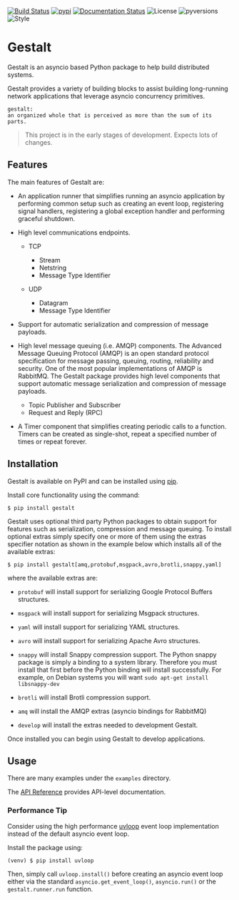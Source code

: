 [![Build Status](https://travis-ci.org/claws/gestalt.svg?branch=master)](https://travis-ci.org/claws/gestalt) [![pypi](https://img.shields.io/pypi/v/gestalt.svg)](https://pypi.python.org/pypi/gestalt)
[![Documentation Status](https://readthedocs.org/projects/gestalt/badge/?version=latest)](https://gestalt.readthedocs.io/en/latest/?badge=latest) ![License](https://img.shields.io/github/license/claws/gestalt) ![pyversions](https://img.shields.io/pypi/pyversions/gestalt) ![Style](https://img.shields.io/badge/code%20style-black-000000.svg)


# Gestalt

Gestalt is an asyncio based Python package to help build distributed systems.

Gestalt provides a variety of building blocks to assist building long-running
network applications that leverage asyncio concurrency primitives.

```
gestalt:
an organized whole that is perceived as more than the sum of its parts.
```

> This project is in the early stages of development. Expects lots of changes.


## Features

The main features of Gestalt are:

- An application runner that simplifies running an asyncio application by
  performing common setup such as creating an event loop, registering signal
  handlers, registering a global exception handler and performing graceful
  shutdown.

- High level communications endpoints.

  - TCP

    - Stream
    - Netstring
    - Message Type Identifier

  - UDP

    - Datagram
    - Message Type Identifier

- Support for automatic serialization and compression of message payloads.

- High level message queuing (i.e. AMQP) components. The Advanced Message
  Queuing Protocol (AMQP) is an open standard protocol specification for
  message passing, queuing, routing, reliability and security. One of the
  most popular implementations of AMQP is RabbitMQ. The Gestalt package
  provides high level components that support automatic message serialization
  and compression of message payloads.

  - Topic Publisher and Subscriber
  - Request and Reply (RPC)

- A Timer component that simplifies creating periodic calls to a function.
  Timers can be created as single-shot, repeat a specified number of times
  or repeat forever.


## Installation

Gestalt is available on PyPI and can be installed using [pip](https://pip.pypa.io).

Install core functionality using the command:

```console
$ pip install gestalt
```

Gestalt uses optional third party Python packages to obtain support for
features such as serialization, compression and message queuing. To install
optional extras simply specify one or more of them using the extras specifier
notation as shown in the example below which installs all of the available
extras:

```console
$ pip install gestalt[amq,protobuf,msgpack,avro,brotli,snappy,yaml]
```

where the available extras are:

- ``protobuf`` will install support for serializing Google Protocol Buffers structures.
- ``msgpack`` will install support for serializing Msgpack structures.
- ``yaml`` will install support for serializing YAML structures.
- ``avro`` will install support for serializing Apache Avro structures.
- ``snappy`` will install Snappy compression support. The Python snappy package
  is simply a binding to a system library. Therefore you must install that first
  before the Python binding will install successfully. For example, on Debian
  systems you will want ``sudo apt-get install libsnappy-dev``

- ``brotli`` will install Brotli compression support.
- ``amq`` will install the AMQP extras (asyncio bindings for RabbitMQ)
- ``develop`` will install the extras needed to development Gestalt.

Once installed you can begin using Gestalt to develop applications.

## Usage

There are many examples under the ``examples`` directory.

The [API Reference](http://gestalt.readthedocs.io) provides API-level documentation.


### Performance Tip

Consider using the high performance [uvloop](https://github.com/MagicStack/uvloop)
event loop implementation instead of the default asyncio event loop.

Install the package using:

```console
(venv) $ pip install uvloop
```

Then, simply call ``uvloop.install()`` before creating an asyncio event loop
either via the standard ``asyncio.get_event_loop()``, ``asyncio.run()`` or the
``gestalt.runner.run`` function.
